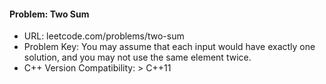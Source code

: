 #### Problem: Two Sum
- URL: leetcode.com/problems/two-sum
- Problem Key: You may assume that each input would have exactly one solution, and you may not use the same element twice.
- C++ Version Compatibility: > C++11